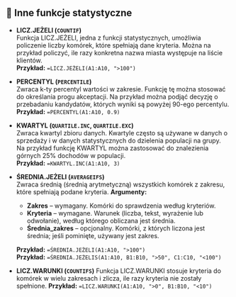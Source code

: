 ## 🧮 Inne funkcje statystyczne

- **LICZ.JEŻELI (`COUNTIF`)**  
  Funkcja LICZ.JEŻELI, jedna z funkcji statystycznych, umożliwia policzenie liczby komórek, które spełniają dane kryteria. Można na przykład policzyć, ile razy konkretna nazwa miasta występuje na liście klientów.  
  **Przykład:** `=LICZ.JEŻELI(A1:A10, ">100")`

- **PERCENTYL (`PERCENTILE`)**  
  Zwraca k-ty percentyl wartości w zakresie. Funkcję tę można stosować do określania progu akceptacji. Na przykład można podjąć decyzję o przebadaniu kandydatów, których wyniki są powyżej 90-ego percentylu.  
  **Przykład:** `=PERCENTYL(A1:A10, 0.9)`

- **KWARTYL (`QUARTILE.INC`, `QUARTILE.EXC`)**  
 Zwraca kwartyl zbioru danych. Kwartyle często są używane w danych o sprzedaży i w danych statystycznych do dzielenia populacji na grupy. Na przykład funkcję KWARTYL można zastosować do znalezienia górnych 25% dochodów w populacji.  
  **Przykład:** `=KWARTYL.INC(A1:A10, 3)`

- **ŚREDNIA.JEŻELI (`AVERAGEIFS`)**  
  Zwraca średnią (średnią arytmetyczną) wszystkich komórek z zakresu, które spełniają podane kryteria.
  **Argumenty:**  
    - **Zakres** – wymagany. Komórki do sprawdzenia według kryteriów.  
    - **Kryteria** – wymagane. Warunek (liczba, tekst, wyrażenie lub odwołanie), według którego obliczana jest średnia.  
    - **Średnia_zakres** – opcjonalny. Komórki, z których liczona jest średnia; jeśli pominięte, używany jest zakres.

    **Przykład:** `=ŚREDNIA.JEŻELI(A1:A10, ">100")`  
    **Przykład:** `=ŚREDNIA.JEŻELIS(A1:A10, B1:B10, ">50", C1:C10, "<100")`

- **LICZ.WARUNKI (`COUNTIFS`)**
    Funkcja LICZ.WARUNKI stosuje kryteria do komórek w wielu zakresach i zlicza, ile razy kryteria nie zostały spełnione.
    **Przykład:** `=LICZ.WARUNKI(A1:A10, ">0", B1:B10, "<10")`
